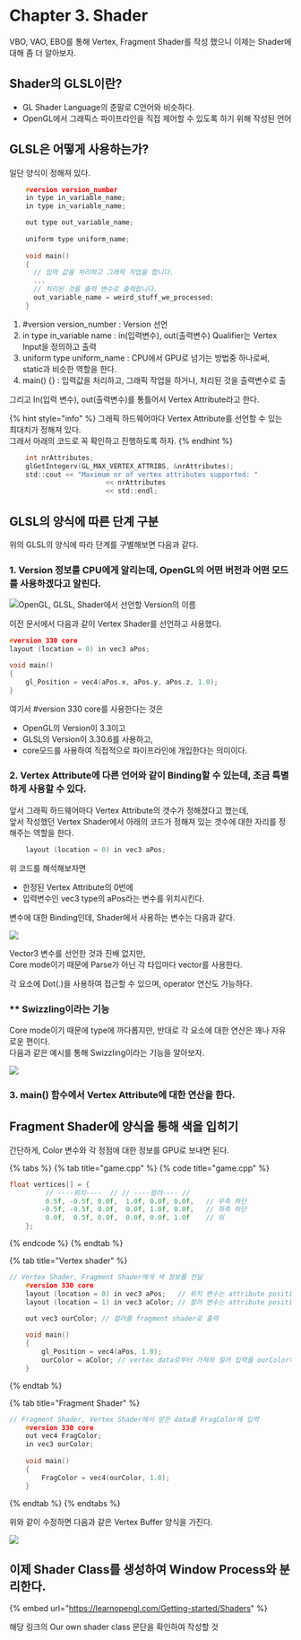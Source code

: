 # Chapter 3. Shader



VBO, VAO, EBO를 통해 Vertex, Fragment Shader를 작성 했으니 이제는 Shader에 대해 좀 더 알아보자.

## Shader의 GLSL이란?

* GL Shader Language의 준말로 C언어와 비슷하다.
* OpenGL에서 그래픽스 파이프라인을 직접 제어할 수 있도록 하기 위해 작성된 언어

## GLSL은 어떻게 사용하는가?

일단 양식이 정해져 있다.

```c
	#version version_number
	in type in_variable_name;
	in type in_variable_name;

	out type out_variable_name;
	  
	uniform type uniform_name;
	  
	void main()
	{
	  // 입력 값을 처리하고 그래픽 작업을 합니다.
	  ...
	  // 처리된 것을 출력 변수로 출력합니다.
	  out_variable_name = weird_stuff_we_processed;
	}
```

1. \#version version\_number : Version 선언
2. in type in\_variable name : in\(입력변수\), out\(출력변수\) Qualifier는 Vertex Input을 정의하고 출력
3. uniform type uniform\_name : CPU에서 GPU로 넘기는 방법중 하나로써, static과 비슷한 역할을 한다.
4. main\(\) {} : 입력값을 처리하고, 그래픽 작업을 하거나, 처리된 것을 출력변수로 출

그리고 In\(입력 변수\), out\(출력변수\)를 통틀어서 Vertex Attribute라고 한다.

{% hint style="info" %}
그래픽 하드웨어마다 Vertex Attribute를 선언할 수 있는 최대치가 정해져 있다.  
그래서 아래의 코드로 꼭 확인하고 진행하도록 하자.
{% endhint %}

```c
	int nrAttributes;
	glGetIntegerv(GL_MAX_VERTEX_ATTRIBS, &nrAttributes);
	std::cout << "Maximum nr of vertex attributes supported: " 
						<< nrAttributes 
						<< std::endl;
```

## GLSL의 양식에 따른 단계 구분

위의 GLSL의 양식에 따라 단계를 구별해보면 다음과 같다.

### 1. Version 정보를 CPU에게 알리는데, OpenGL의 어떤 버전과 어떤 모드를 사용하겠다고 알린다.

![OpenGL, GLSL, Shader&#xC5D0;&#xC11C; &#xC120;&#xC5B8;&#xD560; Version&#xC758; &#xC774;&#xB984;](../../.gitbook/assets/image%20%28282%29.png)

이전 문서에서 다음과 같이 Vertex Shader를 선언하고 사용했다.

```c
#version 330 core
layout (location = 0) in vec3 aPos;

void main()
{
    gl_Position = vec4(aPos.x, aPos.y, aPos.z, 1.0);
}
```

여기서 \#version 330 core를 사용한다는 것은

* OpenGL의 Version이 3.3이고
* GLSL의 Version이 3.30.6를 사용하고,
* core모드를 사용하여 직접적으로 파이프라인에 개입한다는 의미이다.



### 2. Vertex Attribute에 다른 언어와 같이 Binding할 수 있는데, 조금 특별하게 사용할 수 있다.

앞서 그래픽 하드웨어마다 Vertex Attribute의 갯수가 정해졌다고 했는데,   
앞서 작성했던 Vertex Shader에서 아래의 코드가 정해져 있는 갯수에 대한 자리를 정해주는 역할을 한다.

```c
	layout (location = 0) in vec3 aPos;
```

위 코드를 해석해보자면

* 한정된 Vertex Attribute의 0번에
* 입력변수인 vec3 type의 aPos라는 변수를 위치시킨다.

변수에 대한 Binding인데, Shader에서 사용하는 변수는 다음과 같다.

![](../../.gitbook/assets/image%20%28283%29.png)

Vector3 변수를 선언한 것과 진배 없지만,   
Core mode이기 때문에 Parse가 아닌 각 타입마다 vector를 사용한다.

각 요소에 Dot\(.\)을 사용하여 접근할 수 있으며, operator 연산도 가능하다.

### \*\* Swizzling이라는 기능

Core mode이기 때문에 type에 까다롭지만, 반대로 각 요소에 대한 연산은 꽤나 자유로운 편이다.  
다음과 같은 예시를 통해 Swizzling이라는 기능을 알아보자.

![](../../.gitbook/assets/image%20%28290%29.png)



### 3. main\(\) 함수에서 Vertex Attribute에 대한 연산을 한다.



## Fragment Shader에 양식을 통해 색을 입히기

간단하게, Color 변수와 각 정점에 대한 정보를 GPU로 보내면 된다.

{% tabs %}
{% tab title="game.cpp" %}
{% code title="game.cpp" %}
```c
float vertices[] = {
	     // ----위치----  // // ----컬러---- //
	     0.5f, -0.5f, 0.0f,  1.0f, 0.0f, 0.0f,   // 우측 하단
	    -0.5f, -0.5f, 0.0f,  0.0f, 1.0f, 0.0f,   // 좌측 하단
	     0.0f,  0.5f, 0.0f,  0.0f, 0.0f, 1.0f    // 위 
	};
```
{% endcode %}
{% endtab %}

{% tab title="Vertex shader" %}
```c
// Vertex Shader, Fragment Shader에게 색 정보를 전달
	#version 330 core
	layout (location = 0) in vec3 aPos;   // 위치 변수는 attribute position 0을 가집니다.
	layout (location = 1) in vec3 aColor; // 컬러 변수는 attribute position 1을 가집니다.
	  
	out vec3 ourColor; // 컬러를 fragment shader로 출력

	void main()
	{
	    gl_Position = vec4(aPos, 1.0);
	    ourColor = aColor; // vertex data로부터 가져와 컬러 입력을 ourColor에 설정
	}       
```
{% endtab %}

{% tab title="Fragment Shader" %}
```c
// Fragment Shader, Vertex Shader에서 받은 data를 FragColor에 입력
	#version 330 core
	out vec4 FragColor;  
	in vec3 ourColor;
	  
	void main()
	{
	    FragColor = vec4(ourColor, 1.0);
	}
```
{% endtab %}
{% endtabs %}

위와 같이 수정하면 다음과 같은 Vertex Buffer 양식을 가진다.

![](../../.gitbook/assets/image%20%28284%29.png)



## 이제 Shader Class를 생성하여 Window Process와 분리한다.

{% embed url="https://learnopengl.com/Getting-started/Shaders" %}

해당 링크의 Our own shader class 문단을 확인하여 작성할 것

